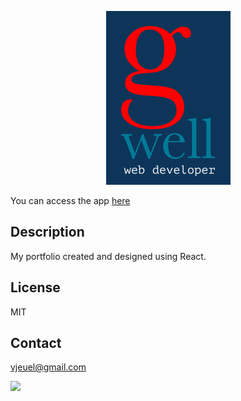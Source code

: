 <p align='center'>
   <a href="https://vjeuel.github.io/portfolio-react">
      <img src="./src/components/img/banner.png" height="80%">
   </a>
</p>

You can access the app [here](https://vjeuel.github.io/portfolio-react)

## Description

My portfolio created and designed using React.

## **License**<br>

MIT

## **Contact**<br>

vjeuel@gmail.com<br>

<img src="https://avatars2.githubusercontent.com/u/26153956?v=4" class="profile" align="left" height="120px" border-radius="50%"/>
